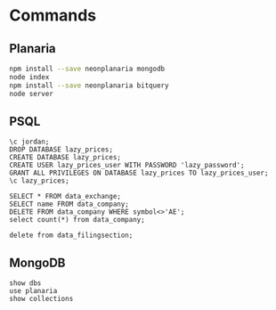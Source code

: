 # Commands

## Planaria

```zsh
npm install --save neonplanaria mongodb
node index
npm install --save neonplanaria bitquery
node server
```

## PSQL

```psql
\c jordan;
DROP DATABASE lazy_prices;
CREATE DATABASE lazy_prices;
CREATE USER lazy_prices_user WITH PASSWORD 'lazy_password';
GRANT ALL PRIVILEGES ON DATABASE lazy_prices TO lazy_prices_user;
\c lazy_prices;
```

```psql
SELECT * FROM data_exchange;
SELECT name FROM data_company;
DELETE FROM data_company WHERE symbol<>'AE';
select count(*) from data_company;
```

```psql
delete from data_filingsection;
```

## MongoDB

```
show dbs
use planaria
show collections
```
